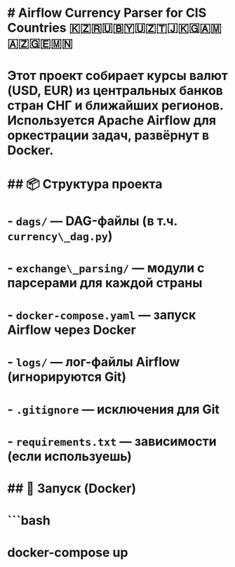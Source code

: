 # \# Airflow Currency Parser for CIS Countries 🇰🇿🇷🇺🇧🇾🇺🇿🇹🇯🇰🇬🇦🇲🇦🇿🇬🇪🇲🇳

# 

# Этот проект собирает курсы валют (USD, EUR) из центральных банков стран СНГ и ближайших регионов. Используется Apache Airflow для оркестрации задач, развёрнут в Docker.

# 

# \## 📦 Структура проекта

# 

# \- `dags/` — DAG-файлы (в т.ч. `currency\_dag.py`)

# \- `exchange\_parsing/` — модули с парсерами для каждой страны

# \- `docker-compose.yaml` — запуск Airflow через Docker

# \- `logs/` — лог-файлы Airflow (игнорируются Git)

# \- `.gitignore` — исключения для Git

# \- `requirements.txt` — зависимости (если используешь)

# 

# \## 🚀 Запуск (Docker)

# 

# ```bash

# docker-compose up

